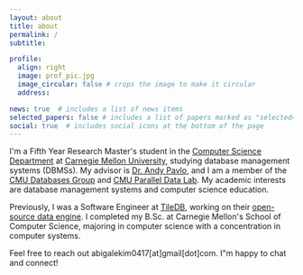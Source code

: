 ```yaml
---
layout: about
title: about
permalink: /
subtitle:

profile:
  align: right
  image: prof_pic.jpg
  image_circular: false # crops the image to make it circular
  address:

news: true  # includes a list of news items
selected_papers: false # includes a list of papers marked as "selected={true}"
social: true  # includes social icons at the bottom of the page
---
```


I'm a Fifth Year Research Master's student in the [Computer Science Department](https://csd.cmu.edu/) at [Carnegie Mellon University](https://www.cmu.edu/), studying database management systems (DBMSs). My advisor is [Dr. Andy Pavlo](http://www.cs.cmu.edu/~pavlo/), and I am a member of the [CMU Databases Group](https://noisepage.com/people/) and [CMU Parallel Data Lab](https://www.pdl.cmu.edu/People/index.shtml). My academic interests are database management systems and computer science education.

Previously, I was a Software Engineer at [TileDB](https://tiledb.com/), working on their [open-source data engine](https://github.com/TileDB-Inc/TileDB). I completed my B.Sc. at Carnegie Mellon's School of Computer Science, majoring in computer science with a concentration in computer systems.

Feel free to reach out abigalekim0417[at]gmail[dot]com. I"m happy to chat and connect!